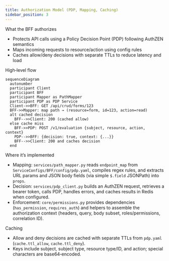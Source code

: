 ```yaml
---
title: Authorization Model (PDP, Mapping, Caching)
sidebar_position: 3
---
```


What the BFF authorizes

- Protects API calls using a Policy Decision Point (PDP) following AuthZEN semantics
- Maps incoming requests to resource/action using config rules
- Caches allow/deny decisions with separate TTLs to reduce latency and load

High‑level flow

```mermaid
sequenceDiagram
  autonumber
  participant Client
  participant BFF
  participant Mapper as PathMapper
  participant PDP as PDP Service
  Client->>BFF: GET /api/crud/forms/123
  BFF->>Mapper: map path → (resource=form, id=123, action=read)
  alt cached decision
    BFF-->>Client: 200 (cached allow)
  else cache miss
    BFF->>PDP: POST /v1/evaluation {subject, resource, action, context}
    PDP-->>BFF: {decision: true, context: {...}}
    BFF-->>Client: 200 and caches decision
  end
```

Where it’s implemented

- Mapping: `services/path_mapper.py` reads `endpoint_map` from `ServiceConfigs/BFF/config/pdp.yaml`, compiles regex rules, and extracts URL params and JSON body fields (via simple `$.field` JSONPath) into `props`.
- Decision: `services/pdp_client.py` builds an AuthZEN request, retrieves a bearer token, calls PDP, handles errors, and caches results in Redis when configured.
- Enforcement: `core/permissions.py` provides dependencies (`has_permission`, `requires_auth`) and helpers to assemble the authorization context (headers, query, body subset, roles/permissions, correlation ID).

Caching

- Allow and deny decisions are cached with separate TTLs from `pdp.yaml` (`cache.ttl_allow`, `cache.ttl_deny`).
- Keys include subject, subject type, resource type/ID, and action; special characters are base64‑encoded.


